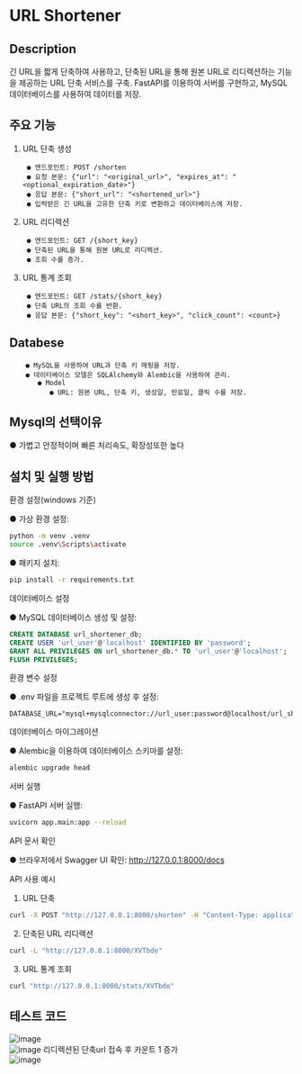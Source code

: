 # URL Shortener

## Description

긴 URL을 짧게 단축하여 사용하고, 단축된 URL을 통해 원본 URL로 리디렉션하는 기능을 제공하는 URL 단축 서비스를 구축.
FastAPI를 이용하여 서버를 구현하고, MySQL 데이터베이스를 사용하여 데이터를 저장.

## 주요 기능
1. URL 단축 생성 

        ● 엔드포인트: POST /shorten  
        ● 요청 본문: {"url": "<original_url>", "expires_at": "<optional_expiration_date>"}  
        ● 응답 본문: {"short_url": "<shortened_url>"}  
        ● 입력받은 긴 URL을 고유한 단축 키로 변환하고 데이터베이스에 저장.  
   
2. URL 리디렉션

        ● 엔드포인트: GET /{short_key}  
        ● 단축된 URL을 통해 원본 URL로 리디렉션.  
        ● 조회 수를 증가.  
   
3. URL 통계 조회

        ● 엔드포인트: GET /stats/{short_key}  
        ● 단축 URL의 조회 수를 반환.  
        ● 응답 본문: {"short_key": "<short_key>", "click_count": <count>}  

## Databese
        ● MySQL을 사용하여 URL과 단축 키 매핑을 저장.  
        ● 데이터베이스 모델은 SQLAlchemy와 Alembic을 사용하여 관리.  
           ● Model  
              ● URL: 원본 URL, 단축 키, 생성일, 만료일, 클릭 수를 저장.  

## Mysql의 선택이유

 ● 가볍고 안정적이며 빠른 처리속도, 확장성또한 높다

## 설치 및 실행 방법 
환경 설정(windows 기준)  

● 가상 환경 설정:
```bash
python -m venv .venv
source .venv\Scripts\activate
```
● 패키지 설치:  
```bash
pip install -r requirements.txt
```
데이터베이스 설정  

● MySQL 데이터베이스 생성 및 설정:  
```sql
CREATE DATABASE url_shortener_db;
CREATE USER 'url_user'@'localhost' IDENTIFIED BY 'password';
GRANT ALL PRIVILEGES ON url_shortener_db.* TO 'url_user'@'localhost';
FLUSH PRIVILEGES;
```
환경 변수 설정

● .env 파일을 프로젝트 루트에 생성 후 설정:  
```env
DATABASE_URL="mysql+mysqlconnector://url_user:password@localhost/url_shortener_db"
```
데이터베이스 마이그레이션  

● Alembic을 이용하여 데이터베이스 스키마를 설정:  
```bash
alembic upgrade head
```
서버 실행  

● FastAPI 서버 실행:  
```bash
uvicorn app.main:app --reload
```
API 문서 확인  

● 브라우저에서 Swagger UI 확인: http://127.0.0.1:8000/docs  

API 사용 예시  

1. URL 단축
```bash
curl -X POST "http://127.0.0.1:8000/shorten" -H "Content-Type: application/json" -d "{\"url\": \"https://example.com\"}"
```

2. 단축된 URL 리디렉션
```bash
curl -L "http://127.0.0.1:8000/XVTbde"
```

3. URL 통계 조회
```bash
curl "http://127.0.0.1:8000/stats/XVTbde"
```

## 테스트 코드  
![image](https://github.com/user-attachments/assets/f5a3fdaf-cca8-41e3-8266-06a46b6cd846)  
![image](https://github.com/user-attachments/assets/3962ff76-2d16-439c-bc53-1f2e79a480ba)
리디렉션된 단축url 접속 후 카운트 1 증가  
![image](https://github.com/user-attachments/assets/8b738f21-96c5-4375-9fc6-7221c65fa9bd)














      
